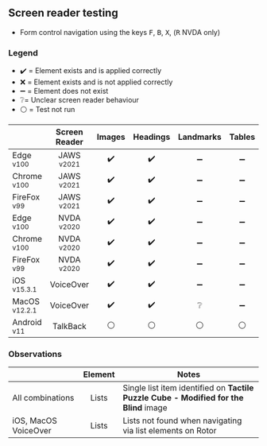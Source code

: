 ## Screen reader testing
- Form control navigation using the keys <kbd>F</kbd>, <kbd>B</kbd>, <kbd>X</kbd>, (<kbd>R</kbd> NVDA only)

### Legend
- :heavy_check_mark: = Element exists and is applied correctly
- :x: = Element exists and is not applied correctly
- :heavy_minus_sign: = Element does not exist
- :grey_question:= Unclear screen reader behaviour
- :white_circle: = Test not run

|   |Screen Reader   | Images | Headings  |Landmarks   |Tables   | Lists |Links |Form Controls |
|---|:-:|:-:|:-:|:-:|:-:|:-:|:-:|:-:|
| Edge <sup>v100</sup> 		| JAWS <sup>v2021</sup> 	| :heavy_check_mark:  | :heavy_check_mark:  | :heavy_minus_sign:  | :heavy_minus_sign:  | :heavy_check_mark:   | :heavy_check_mark:  | :heavy_minus_sign:  |
| Chrome <sup>v100</sup> 	| JAWS <sup>v2021</sup>  	| :heavy_check_mark:  | :heavy_check_mark:  | :heavy_minus_sign:  | :heavy_minus_sign:  | :heavy_check_mark:   | :heavy_check_mark:  | :heavy_minus_sign:  |
| FireFox <sup>v99</sup> 	| JAWS <sup>v2021</sup>   	| :heavy_check_mark:  | :heavy_check_mark:  | :heavy_minus_sign:  | :heavy_minus_sign: | :heavy_check_mark:   | :heavy_check_mark:  | :heavy_minus_sign: |
| Edge <sup>v100</sup> 		| NVDA <sup>v2020</sup> 	| :heavy_check_mark:   | :heavy_check_mark:   | :heavy_minus_sign:  | :heavy_minus_sign: | :heavy_check_mark:  | :heavy_check_mark: | :heavy_minus_sign:  |
| Chrome <sup>v100</sup> 	| NVDA <sup>v2020</sup>  	| :heavy_check_mark:   | :heavy_check_mark:   | :heavy_minus_sign: | :heavy_minus_sign:  | :heavy_check_mark:  | :heavy_check_mark: | :heavy_minus_sign:   |
| FireFox <sup>v99</sup> 	| NVDA <sup>v2020</sup>   	| :heavy_check_mark:   | :heavy_check_mark:   | :heavy_minus_sign:  | :heavy_minus_sign:  | :heavy_check_mark:  | :heavy_check_mark:  |:heavy_minus_sign:   |
| iOS <sup>v15.3.1</sup> 	| VoiceOver 				| :heavy_check_mark:  | :heavy_check_mark:  | :heavy_minus_sign:  | :heavy_minus_sign:  | :grey_question: | :heavy_check_mark: | :heavy_minus_sign:  |
| MacOS <sup>v12.2.1</sup> 	| VoiceOver  				| :heavy_check_mark:  |  :heavy_check_mark:   | :grey_question:   | :heavy_minus_sign: | :grey_question:   | :heavy_check_mark:   | :heavy_minus_sign: |
| Android <sup>v11</sup> 	| TalkBack 					| :white_circle:  | :white_circle:  | :white_circle: | :white_circle:  | :white_circle:  |:white_circle:  | :white_circle:  |

### Observations
|  | Element  | Notes |
|---|:-:|---|
| All combinations | Lists  | Single list item identified on **Tactile Puzzle Cube - Modified for the Blind** image |
iOS, MacOS VoiceOver | Lists | Lists not found when navigating via list elements on Rotor |
